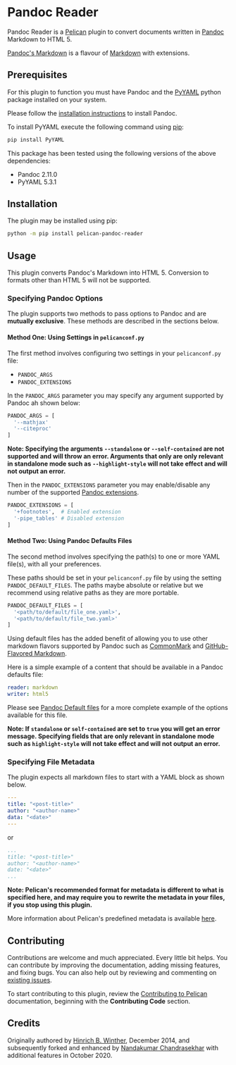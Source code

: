 # Pandoc Reader

Pandoc Reader is a [Pelican](http://getpelican.com) plugin to convert documents written in [Pandoc](https://pandoc.org/) Markdown to HTML 5.

[Pandoc's Markdown](https://pandoc.org/MANUAL.html#pandocs-markdown) is a flavour of [Markdown](http://daringfireball.net/projects/markdown/) with extensions.

## Prerequisites

For this plugin to function you must have Pandoc and the [PyYAML](https://pypi.org/project/PyYAML/) python package installed on your system.

Please follow the [installation instructions](https://pandoc.org/installing.html) to install Pandoc.

To install PyYAML execute the following command using [pip](https://pip.pypa.io/en/stable/installing/):

```bash
pip install PyYAML
```

This package has been tested using the following versions of the above dependencies:

* Pandoc 2.11.0
* PyYAML 5.3.1

## Installation

The plugin may be installed using pip:

```bash
python -m pip install pelican-pandoc-reader
```

## Usage

This plugin converts Pandoc's Markdown into HTML 5. Conversion to formats other than HTML 5 will not be supported.

### Specifying Pandoc Options

The plugin supports two methods to pass options to Pandoc and are **mutually exclusive**. These methods are described in the sections below.

#### Method One: Using Settings in `pelicanconf.py`

The first method involves configuring two settings in your `pelicanconf.py` file:

* `PANDOC_ARGS`
* `PANDOC_EXTENSIONS`

In the `PANDOC_ARGS` parameter you may specify any argument supported by Pandoc ah shown below:

```python
PANDOC_ARGS = [
  '--mathjax'
  '--citeproc'
]
```

**Note: Specifying the arguments `--standalone` or `--self-contained` are not supported and will throw an error. Arguments that only are only relevant in standalone mode such as `--highlight-style` will not take effect and will not output an error.**

Then in the `PANDOC_EXTENSIONS` parameter you may enable/disable any number of the supported [Pandoc extensions](https://pandoc.org/MANUAL.html#extensions).

```python
PANDOC_EXTENSIONS = [
  '+footnotes',  # Enabled extension
  '-pipe_tables' # Disabled extension
]
```

#### Method Two: Using Pandoc Defaults Files

The second method involves specifying the path(s) to one or more YAML file(s), with all your preferences.

These paths should be set in your `pelicanconf.py` file by using the setting `PANDOC_DEFAULT_FILES`. The paths maybe absolute or relative but we recommend using relative paths as they are more portable.

```python
PANDOC_DEFAULT_FILES = [
  '<path/to/default/file_one.yaml>',
  '<path/to/default/file_two.yaml>'
]
```

Using default files has the added benefit of allowing you to use other markdown flavors supported by Pandoc such as [CommonMark](https://commonmark.org/) and [GitHub-Flavored Markdown](https://docs.github.com/en/free-pro-team@latest/github/writing-on-github).

Here is a simple example of a content that should be available in a Pandoc defaults file:

```yaml
reader: markdown
writer: html5
```

Please see [Pandoc Default files](https://pandoc.org/MANUAL.html#default-files) for a more complete example of the options available for this file.

**Note: If `standalone` or `self-contained` are set to `true` you will get an error message. Specifying fields that are only relevant in standalone mode such as `highlight-style` will not take effect and will not output an error.**

### Specifying File Metadata

The plugin expects all markdown files to start with a YAML block as shown below.

```yaml
---
title: "<post-title>"
author: "<author-name>"
data: "<date>"
---
```

or

```yaml
...
title: "<post-title>"
author: "<author-name>"
date: "<date>"
...
```

**Note: Pelican's recommended format for metadata is different to what is specified here, and may require you to rewrite the metadata in your files, if you stop using this plugin.**

More information about Pelican's predefined metadata is available [here](https://docs.getpelican.com/en/stable/content.html#file-metadata).

## Contributing

Contributions are welcome and much appreciated. Every little bit helps. You can contribute by improving the documentation, adding missing features, and fixing bugs. You can also help out by reviewing and commenting on [existing issues](https://github.com/pelican-plugins/pandoc-reader/issues).

To start contributing to this plugin, review the [Contributing to Pelican](https://docs.getpelican.com/en/latest/contribute.html) documentation, beginning with the **Contributing Code** section.

## Credits

Originally authored by [Hinrich B. Winther](https://github.com/liob), December 2014, and subsequently forked and enhanced by [Nandakumar Chandrasekhar](https://www.linkedin.com/in/nandakumar-chandrasekhar-a400b45b/) with additional features in October 2020.
